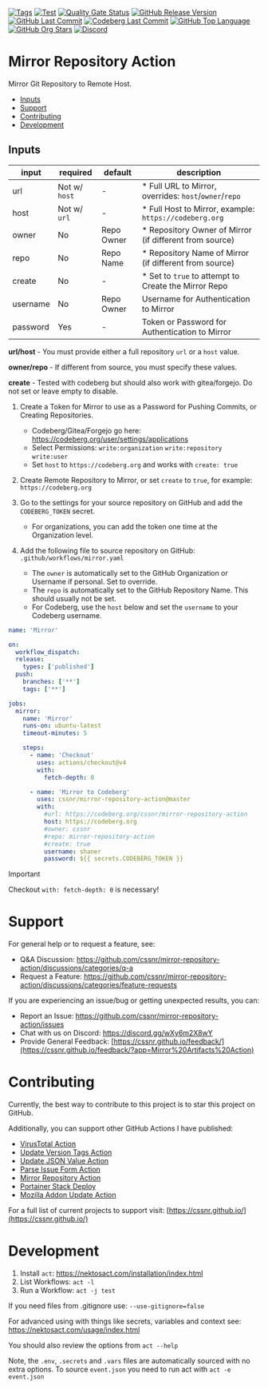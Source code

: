 [![Tags](https://img.shields.io/github/actions/workflow/status/cssnr/mirror-repository-action/tags.yaml?logo=github&logoColor=white&label=tags)](https://github.com/cssnr/mirror-repository-action/actions/workflows/tags.yaml)
[![Test](https://img.shields.io/github/actions/workflow/status/cssnr/mirror-repository-action/test.yaml?logo=github&logoColor=white&label=test)](https://github.com/cssnr/mirror-repository-action/actions/workflows/test.yaml)
[![Quality Gate Status](https://sonarcloud.io/api/project_badges/measure?project=cssnr_mirror-repository-action&metric=alert_status)](https://sonarcloud.io/summary/new_code?id=cssnr_mirror-repository-action)
[![GitHub Release Version](https://img.shields.io/github/v/release/cssnr/mirror-repository-action?logo=github)](https://github.com/cssnr/mirror-repository-action/releases/latest)
[![GitHub Last Commit](https://img.shields.io/github/last-commit/cssnr/mirror-repository-action?logo=github&logoColor=white&label=updated)](https://github.com/cssnr/mirror-repository-action/graphs/commit-activity)
[![Codeberg Last Commit](https://img.shields.io/gitea/last-commit/cssnr/mirror-repository-action/master?gitea_url=https%3A%2F%2Fcodeberg.org%2F&logo=codeberg&logoColor=white&label=updated)](https://codeberg.org/cssnr/mirror-repository-action)
[![GitHub Top Language](https://img.shields.io/github/languages/top/cssnr/mirror-repository-action?logo=htmx&logoColor=white)](https://github.com/cssnr/mirror-repository-action)
[![GitHub Org Stars](https://img.shields.io/github/stars/cssnr?style=flat&logo=github&logoColor=white)](https://cssnr.github.io/)
[![Discord](https://img.shields.io/discord/899171661457293343?logo=discord&logoColor=white&label=discord&color=7289da)](https://discord.gg/wXy6m2X8wY)

# Mirror Repository Action

Mirror Git Repository to Remote Host.

- [Inputs](#Inputs)
- [Support](#Support)
- [Contributing](#Contributing)
- [Development](#Development)

## Inputs

| input    | required      | default    | description                                              |
| -------- | ------------- | ---------- | -------------------------------------------------------- |
| url      | Not w/ `host` | -          | \* Full URL to Mirror, overrides: `host`/`owner`/`repo`  |
| host     | Not w/ `url`  | -          | \* Full Host to Mirror, example: `https://codeberg.org`  |
| owner    | No            | Repo Owner | \* Repository Owner of Mirror (if different from source) |
| repo     | No            | Repo Name  | \* Repository Name of Mirror (if different from source)  |
| create   | No            | -          | \* Set to `true` to attempt to Create the Mirror Repo    |
| username | No            | Repo Owner | Username for Authentication to Mirror                    |
| password | Yes           | -          | Token or Password for Authentication to Mirror           |

**url/host** - You must provide either a full repository `url` or a `host` value.

**owner/repo** - If different from source, you must specify these values.

**create** - Tested with codeberg but should also work with gitea/forgejo. Do not set or leave empty to disable.

1. Create a Token for Mirror to use as a Password for Pushing Commits, or Creating Repositories.

   - Codeberg/Gitea/Forgejo go here: https://codeberg.org/user/settings/applications
   - Select Permissions: `write:organization` `write:repository` `write:user`
   - Set `host` to `https://codeberg.org` and works with `create: true`

2. Create Remote Repository to Mirror, or set `create` to `true`, for example: `https://codeberg.org`
3. Go to the settings for your source repository on GitHub and add the `CODEBERG_TOKEN` secret.

   - For organizations, you can add the token one time at the Organization level.

4. Add the following file to source repository on GitHub: `.github/workflows/mirror.yaml`

   - The `owner` is automatically set to the GitHub Organization or Username if personal. Set to override.
   - The `repo` is automatically set to the GitHub Repository Name. This should usually not be set.
   - For Codeberg, use the `host` below and set the `username` to your Codeberg username.

```yaml
name: 'Mirror'

on:
  workflow_dispatch:
  release:
    types: ['published']
  push:
    branches: ['**']
    tags: ['**']

jobs:
  mirror:
    name: 'Mirror'
    runs-on: ubuntu-latest
    timeout-minutes: 5

    steps:
      - name: 'Checkout'
        uses: actions/checkout@v4
        with:
          fetch-depth: 0

      - name: 'Mirror to Codeberg'
        uses: cssnr/mirror-repository-action@master
        with:
          #url: https://codeberg.org/cssnr/mirror-repository-action
          host: https://codeberg.org
          #owner: cssnr
          #repo: mirror-repository-action
          #create: true
          username: shaner
          password: ${{ secrets.CODEBERG_TOKEN }}
```

> [!IMPORTANT]  
> Checkout `with: fetch-depth: 0` is necessary!

# Support

For general help or to request a feature, see:

- Q&A Discussion: https://github.com/cssnr/mirror-repository-action/discussions/categories/q-a
- Request a Feature: https://github.com/cssnr/mirror-repository-action/discussions/categories/feature-requests

If you are experiencing an issue/bug or getting unexpected results, you can:

- Report an Issue: https://github.com/cssnr/mirror-repository-action/issues
- Chat with us on Discord: https://discord.gg/wXy6m2X8wY
- Provide General
  Feedback: [https://cssnr.github.io/feedback/](https://cssnr.github.io/feedback/?app=Mirror%20Artifacts%20Action)

# Contributing

Currently, the best way to contribute to this project is to star this project on GitHub.

Additionally, you can support other GitHub Actions I have published:

- [VirusTotal Action](https://github.com/cssnr/virustotal-action)
- [Update Version Tags Action](https://github.com/cssnr/update-version-tags-action)
- [Update JSON Value Action](https://github.com/cssnr/update-json-value-action)
- [Parse Issue Form Action](https://github.com/cssnr/parse-issue-form-action)
- [Mirror Repository Action](https://github.com/cssnr/mirror-repository-action)
- [Portainer Stack Deploy](https://github.com/cssnr/portainer-stack-deploy-action)
- [Mozilla Addon Update Action](https://github.com/cssnr/mozilla-addon-update-action)

For a full list of current projects to support visit: [https://cssnr.github.io/](https://cssnr.github.io/)

# Development

1. Install `act`: https://nektosact.com/installation/index.html
2. List Workflows: `act -l`
3. Run a Workflow: `act -j test`

If you need files from .gitignore use: `--use-gitignore=false`

For advanced using with things like secrets, variables and context see: https://nektosact.com/usage/index.html

You should also review the options from `act --help`

Note, the `.env`, `.secrets` and `.vars` files are automatically sourced with no extra options.
To source `event.json` you need to run act with `act -e event.json`
